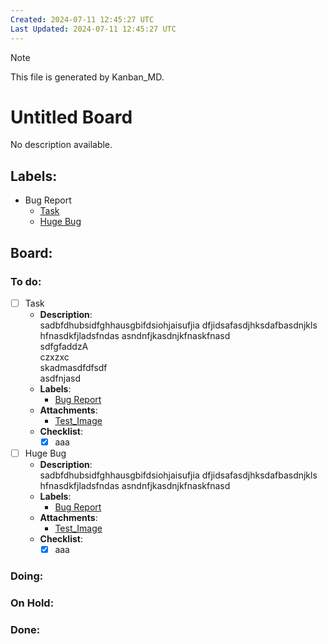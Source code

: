 ```yaml
---
Created: 2024-07-11 12:45:27 UTC
Last Updated: 2024-07-11 12:45:27 UTC
---
```


> [!NOTE]  
> This file is generated by Kanban_MD.  

# Untitled Board  
No description available.  

## Labels:  
- <span id="kanban_md-label-bug_report">Bug Report</span>  
  - [Task](#user-content-kanban_md-task-task)  
  - [Huge Bug](#user-content-kanban_md-task-huge_bug)  

## Board:  

### To do:  
- [ ] <span id="kanban_md-task-task">Task</span>  
  - **Description**:  
  sadbfdhubsidfghhausgbifdsiohjaisufjia dfjidsafasdjhksdafbasdnjkls hfnasdkfjladsfndas asndnfjkasdnjkfnaskfnasd  
  sdfgfaddzA  
  czxzxc  
  skadmasdfdfsdf  
  asdfnjasd    
  - **Labels**:  
    - [Bug Report](#user-content-kanban_md-label-bug_report)  
  - **Attachments**:  
    - [Test_Image](test_image.txt)  
  - **Checklist**:  
    - [x] aaa  
- [ ] <span id="kanban_md-task-huge_bug">Huge Bug</span>  
  - **Description**:  
  sadbfdhubsidfghhausgbifdsiohjaisufjia dfjidsafasdjhksdafbasdnjkls hfnasdkfjladsfndas asndnfjkasdnjkfnaskfnasd    
  - **Labels**:  
    - [Bug Report](#user-content-kanban_md-label-bug_report)  
  - **Attachments**:  
    - [Test_Image](test_image.txt)  
  - **Checklist**:  
    - [x] aaa  

### Doing:  

### On Hold:  

### Done:  

